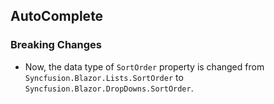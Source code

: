 ##  AutoComplete

###    Breaking Changes

- Now, the data type of `SortOrder` property is changed from `Syncfusion.Blazor.Lists.SortOrder` to `Syncfusion.Blazor.DropDowns.SortOrder`.
